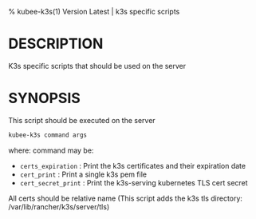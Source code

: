 % kubee-k3s(1) Version Latest | k3s specific scripts
# DESCRIPTION


K3s specific scripts that should be used on the server


# SYNOPSIS

This script should be executed on the server

```bash
kubee-k3s command args
```
where: command may be:
  * `certs_expiration` : Print the k3s certificates and their expiration date
  * `cert_print` : Print a single k3s pem file
  * `cert_secret_print` : Print the k3s-serving kubernetes TLS cert secret

All certs should be relative name (This script adds the k3s tls directory: /var/lib/rancher/k3s/server/tls)


